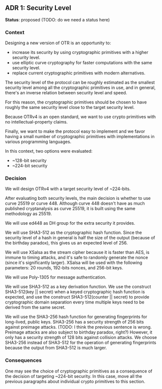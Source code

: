 ## ADR 1: Security Level

**Status**: proposed
(TODO: do we need a status here)

### Context

Designing a new version of OTR is an opportunity to:

- increase its security by using cryptographic primitives with a higher
security level.
- use elliptic curve cryptography for faster computations with the same
security level.
- replace current cryptographic primitives with modern alternatives.

The security level of the protocol can be roughly estimated as the smallest
security level among all the cryptographic primitives in use, and in general,
there's an inverse relation between security level and speed.

For this reason, the cryptographic primitives should be chosen to have roughly the
same security level close to the target security level.

Because OTRv4 is an open standard, we want to use crypto primitives with no
intellectual-property claims.

Finally, we want to make the protocol easy to implement and we favor having a
small number of cryptographic primitives with implementations in various
programming languages.

In this context, two options were evaluated:

- ~128-bit security
- ~224-bit security

### Decision

We will design OTRv4 with a target security level of ~224-bits.

After evaluating both security levels, the main decision is whether to use curve
25519 or curve 448. Although curve 448 doesn't have as much published
cryptanalysis as curve 25519, it is built using the same methodology as 25519.

We will use ed448 as DH group for the extra security it provides.

We will use SHA3-512 as the cryptographic hash function. Since the security
level of a hash in general is half the size of the output (because of the
birthday paradox), this gives us an expected level of 256.

We will use XSalsa as the stream cipher because it is faster than AES, is immune
to timing attacks, and it's safe to randomly generate the nonce (since it's
significantly larger). XSalsa will be used with the following parameters: 20
rounds, 192-bits nonces, and 256-bit keys.

We will use Poly-1305 for message authentication.

We will use SHA3-512 as a key derivation function. We use the construct
SHA3-512(key || secret) when a keyed cryptographic hash function is expected,
and use the construct SHA3-512(counter || secret) to provide cryptographic
domain separation every time multiple keys need to be derived from the same
secret.

We will use the SHA3-256 hash function for generating fingerprints for
long-lived, public keys. SHA3-256 has a security strength of 256 bits against
preimage attacks. (TODO: I think the previous sentence is wrong. Preimage
attacks are also subject to birthday paradox, right?) However, it only has a
security strength of 128 bits against collision attacks. We choose SHA3-256
instead of SHA3-512 for the operation of generating fingerprints because the
output from SHA3-512 is much larger.

### Consequences

One may see the choice of cryptographic primitives as a consequence of the
decision of targeting ~224-bit security. In this case, move all the previous
paragraphs about individual crypto primitives to this section.

